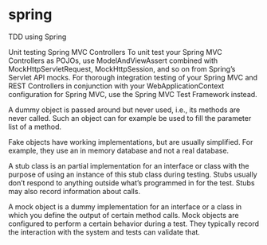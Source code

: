 # spring
TDD using Spring

Unit testing Spring MVC Controllers
To unit test your Spring MVC Controllers as POJOs, use ModelAndViewAssert combined with MockHttpServletRequest, MockHttpSession, and so on from Spring’s Servlet API mocks. For thorough integration testing of your Spring MVC and REST Controllers in conjunction with your WebApplicationContext configuration for Spring MVC, use the Spring MVC Test Framework instead.


A dummy object is passed around but never used, i.e., its methods are never called. Such an object can for example be used to fill the parameter list of a method.

Fake objects have working implementations, but are usually simplified. For example, they use an in memory database and not a real database.

A stub class is an partial implementation for an interface or class with the purpose of using an instance of this stub class during testing. Stubs usually don’t respond to anything outside what’s programmed in for the test. Stubs may also record information about calls.

A mock object is a dummy implementation for an interface or a class in which you define the output of certain method calls. Mock objects are configured to perform a certain behavior during a test. They typically record the interaction with the system and tests can validate that.
